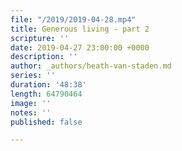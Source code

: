 ```yaml
---
file: "/2019/2019-04-28.mp4"
title: Generous living - part 2
scripture: ''
date: 2019-04-27 23:00:00 +0000
description: ''
author: _authors/heath-van-staden.md
series: ''
duration: '48:38'
length: 64790464
image: ''
notes: ''
published: false

---
```

